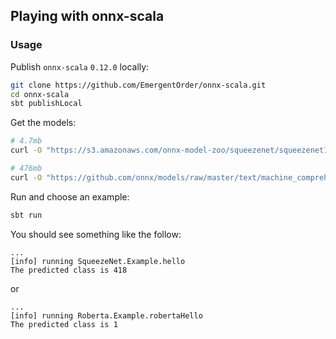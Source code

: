## Playing with onnx-scala

### Usage

Publish `onnx-scala` `0.12.0` locally:

```sh
git clone https://github.com/EmergentOrder/onnx-scala.git
cd onnx-scala
sbt publishLocal
```

Get the models:

```sh
# 4.7mb
curl -O "https://s3.amazonaws.com/onnx-model-zoo/squeezenet/squeezenet1.1/squeezenet1.1.onnx"

# 476mb
curl -O "https://github.com/onnx/models/raw/master/text/machine_comprehension/roberta/model/roberta-sequence-classification-9.onnx"
```

Run and choose an example:

```sh
sbt run
```

You should see something like the follow:

```
...
[info] running SqueezeNet.Example.hello
The predicted class is 418
```

or

```
...
[info] running Roberta.Example.robertaHello
The predicted class is 1
```
